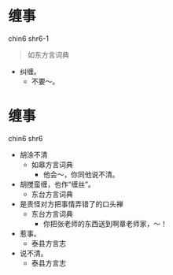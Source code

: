# 缠事
chin6 shr6-1
> 如东方言词典
- 纠缠。
  - 不要～。







# 缠事
chin6 shr6
+ 胡涂不清
  * 如皋方言词典
    - 他会～，你同他说不清。
+ 胡搅蛮缠，也作“缠丝”。
  * 东台方言词典
+ 是责怪对方把事情弄错了的口头禅
  * 东台方言词典
    - 你把张老师的东西送到啊章老师家，～！
+ 惹事。
  * 泰县方言志
+ 说不清。
  * 泰县方言志

